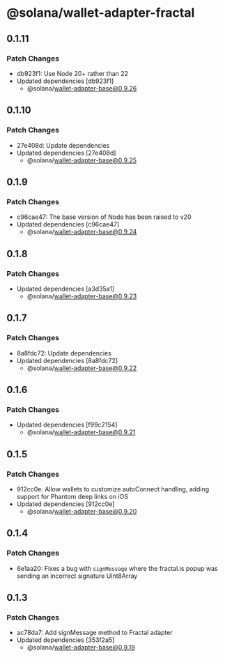 # @solana/wallet-adapter-fractal

## 0.1.11

### Patch Changes

- db923f1: Use Node 20+ rather than 22
- Updated dependencies [db923f1]
    - @solana/wallet-adapter-base@0.9.26

## 0.1.10

### Patch Changes

- 27e408d: Update dependencies
- Updated dependencies [27e408d]
    - @solana/wallet-adapter-base@0.9.25

## 0.1.9

### Patch Changes

- c96cae47: The base version of Node has been raised to v20
- Updated dependencies [c96cae47]
    - @solana/wallet-adapter-base@0.9.24

## 0.1.8

### Patch Changes

- Updated dependencies [a3d35a1]
    - @solana/wallet-adapter-base@0.9.23

## 0.1.7

### Patch Changes

- 8a8fdc72: Update dependencies
- Updated dependencies [8a8fdc72]
    - @solana/wallet-adapter-base@0.9.22

## 0.1.6

### Patch Changes

- Updated dependencies [f99c2154]
    - @solana/wallet-adapter-base@0.9.21

## 0.1.5

### Patch Changes

- 912cc0e: Allow wallets to customize autoConnect handling, adding support for Phantom deep links on iOS
- Updated dependencies [912cc0e]
    - @solana/wallet-adapter-base@0.9.20

## 0.1.4

### Patch Changes

- 6e1aa20: Fixes a bug with `signMessage` where the fractal.is popup was sending an incorrect signature Uint8Array

## 0.1.3

### Patch Changes

- ac78da7: Add signMessage method to Fractal adapter
- Updated dependencies [353f2a5]
    - @solana/wallet-adapter-base@0.9.19
